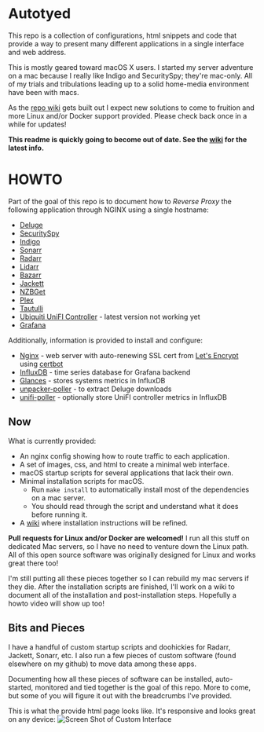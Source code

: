 # Autotyed

This repo is a collection of configurations, html snippets and code that provide
a way to present many different applications in a single interface and web address.

This is mostly geared toward macOS X users. I started my server adventure on a mac
because I really like Indigo and SecuritySpy; they're mac-only. All of my trials
and tribulations leading up to a solid home-media environment have been with macs.

As the [repo wiki](../../wiki) gets built out I expect new solutions to come to fruition and
more Linux and/or Docker support provided. Please check back once in a while for updates!

**This readme is quickly going to become out of date. See the [wiki](../../wiki) for the latest info.**

# HOWTO

Part of the goal of this repo is to document how to
_Reverse Proxy_ the following application through NGINX using a single hostname:

- [Deluge](https://deluge-torrent.org)
- [SecuritySpy](https://www.bensoftware.com/securityspy/)
- [Indigo](https://www.indigodomo.com)
- [Sonarr](https://sonarr.tv)
- [Radarr](https://radarr.video)
- [Lidarr](https://lidarr.audio)
- [Bazarr](https://github.com/morpheus65535/bazarr)
- [Jackett](https://github.com/Jackett/Jackett)
- [NZBGet](https://nzbget.net)
- [Plex](https://www.plex.tv)
- [Tautulli](https://tautulli.com)
- [Ubiquiti UniFI Controller](https://www.ui.com/download/unifi) - latest version not working yet
- [Grafana](https://grafana.com)

Additionally, information is provided to install and configure:
- [Nginx](https://www.nginx.com) - web server with auto-renewing SSL cert from [Let's Encrypt](https://letsencrypt.org) using [certbot](https://certbot.eff.org)
- [InfluxDB](https://www.influxdata.com) - time series database for Grafana backend
- [Glances](https://nicolargo.github.io/glances/) - stores systems metrics in InfluxDB
- [unpacker-poller](https://github.com/davidnewhall/unpacker-poller) - to extract Deluge downloads
- [unifi-poller](https://github.com/davidnewhall/unifi-poller) - optionally store UniFI controller metrics in InfluxDB

## Now

What is currently provided:

- An nginx config showing how to route traffic to each application.
- A set of images, css, and html to create a minimal web interface.
- macOS startup scripts for several applications that lack their own.
- Minimal installation scripts for macOS.
  - Run `make install` to automatically install most of the dependencies on a mac server.
  - You should read through the script and understand what it does before running it.
- A [wiki](../../wiki) where installation instructions will be refined.

**Pull requests for Linux and/or Docker are welcomed!** I run all this stuff on
dedicated Mac servers, so I have no need to venture down the Linux path. All of
this open source software was originally designed for Linux and works great
there too!

I'm still putting all these pieces together so I can rebuild my mac servers if
they die. After the installation scripts are finished, I'll work on a wiki to
document all of the installation and post-installation steps. Hopefully a howto
video will show up too!

## Bits and Pieces

I have a handful of custom startup scripts and doohickies for Radarr, Jackett, Sonarr, etc.
I also run a few pieces of custom software (found elsewhere on my github) to move data among these apps.

Documenting how all these pieces of software can be installed, auto-started, monitored
and tied together is the goal of this repo.
More to come, but some of you will figure it out with the breadcrumbs I've provided.

This is what the provide html page looks like. It's responsive and looks great on any device:
![Screen Shot of Custom Interface](https://raw.githubusercontent.com/wiki/davidnewhall/autotyed/images/autotyed.png)
